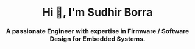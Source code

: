<h1 align="center">Hi 👋, I'm Sudhir Borra</h1>
<h3 align="center">A passionate Engineer with expertise in Firmware / Software Design for Embedded Systems.</h3>


